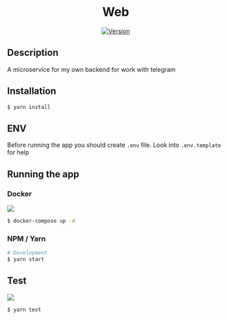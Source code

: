 <h1 align="center">
    Web
</h1>

<p align="center">
<a href="" target="_blank"><img src="https://img.shields.io/github/v/tag/jourloy/web?color=red&label=version&style=flat-square" alt="Version" /></a>
</p>

## Description

A microservice for my own backend for work with telegram

## Installation

```bash
$ yarn install
```

## ENV

Before running the app you should create `.env` file. Look into `.env.template` for help

## Running the app

### Docker

![](https://img.shields.io/badge/-Not%20ready%20yet-red?style=flat-square)

```bash
$ docker-compose up -d
```

### NPM / Yarn
```bash
# Development
$ yarn start
```

## Test

![](https://img.shields.io/badge/-Not%20ready%20yet-red?style=flat-square)

```bash
$ yarn test
```